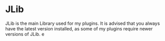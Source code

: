 # JLib
JLib is the main Library used for my plugins. It is advised that you always have the latest version installed, as some of my plugins require newer versions of JLib.
e
